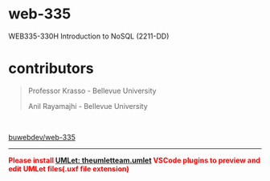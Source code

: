 # web-335

WEB335-330H Introduction to NoSQL (2211-DD)

# contributors

> Professor Krasso - Bellevue University
>
> Anil Rayamajhi - Bellevue University

<br />

[buwebdev/web-335](https://github.com/buwebdev/web-335)

---

<font color="red">**Please install [UMLet: theumletteam.umlet](https://marketplace.visualstudio.com/items?itemName=TheUMLetTeam.umlet) VSCode plugins to preview and edit UMLet files(.uxf file extension)**</font>
<br/>
